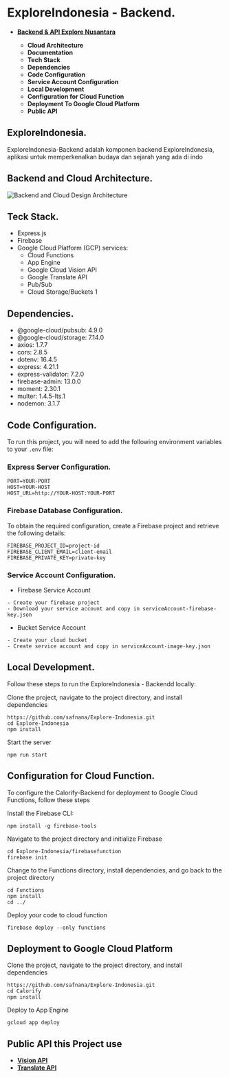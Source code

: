 # ExploreIndonesia - Backend.
<ul>
  <li><b><a href="https://github.com/safnana/Explore-Indonesia.git"> Backend & API Explore Nusantara</a></b></li>
  <ul>
    <li><b><a>Cloud Architecture</a></b></li>
    <li><b>Documentation</b></li>
    <li><b>Tech Stack</b></li>
    <li><b>Dependencies</b></li>
    <li><b>Code Configuration</b></li>
    <li><b>Service Account Configuration</b></li>
    <li><b>Local Development</b></li>
    <li><b>Configuration for Cloud Function</b></li>
    <li><b>Deployment To Google Cloud Platform</b></li>
    <li><b>Public API</b></li>
  </ul>
</ul>

## ExploreIndonesia.
ExploreIndonesia-Backend adalah komponen backend ExploreIndonesia, aplikasi untuk memperkenalkan budaya dan sejarah yang ada di indo

## Backend and Cloud Architecture.
![Backend and Cloud Design Architecture](https://github.com/user-attachments/assets/7bbcb493-f238-4138-b461-9d2b0dbe5af2)

## Teck Stack.
* Express.js
* Firebase
* Google Cloud Platform (GCP) services:
    * Cloud Functions
    * App Engine
    * Google Cloud Vision API
    * Google Translate API
    * Pub/Sub
    * Cloud Storage/Buckets 1

## Dependencies.
* @google-cloud/pubsub: 4.9.0
* @google-cloud/storage: 7.14.0
* axios: 1.7.7
* cors: 2.8.5
* dotenv: 16.4.5
* express: 4.21.1
* express-validator: 7.2.0
* firebase-admin: 13.0.0
* moment: 2.30.1
* multer: 1.4.5-lts.1
* nodemon: 3.1.7

## Code Configuration.
To run this project, you will need to add the following environment variables to your `.env` file:
### Express Server Configuration.
```
PORT=YOUR-PORT
HOST=YOUR-HOST
HOST_URL=http://YOUR-HOST:YOUR-PORT
```
### Firebase Database Configuration.
To obtain the required configuration, create a Firebase project and retrieve the following details:
```
FIREBASE_PROJECT_ID=project-id
FIREBASE_CLIENT_EMAIL=client-email
FIREBASE_PRIVATE_KEY=private-key
```

### Service Account Configuration.
* Firebase Service Account
```
- Create your firebase project
- Download your service account and copy in serviceAccount-firebase-key.json
```
* Bucket Service Account
```
- Create your cloud bucket
- Create service account and copy in serviceAccount-image-key.json
```

## Local Development.
Follow these steps to run the ExploreIndonesia - Backendd locally:

Clone the project, navigate to the project directory, and install dependencies
```
https://github.com/safnana/Explore-Indonesia.git
cd Explore-Indonesia
npm install
```
Start the server
```
npm run start
```

## Configuration for Cloud Function.
To configure the Calorify-Backend for deployment to Google Cloud Functions, follow these steps

Install the Firebase CLI:
```
npm install -g firebase-tools
```
Navigate to the project directory and initialize Firebase
```
cd Explore-Indonesia/firebasefunction
firebase init
```
Change to the Functions directory, install dependencies, and go back to the project directory
```
cd Functions
npm install
cd ../
```
Deploy your code to cloud function
```
firebase deploy --only functions
```

## Deployment to Google Cloud Platform
Clone the project, navigate to the project directory, and install dependencies
```
https://github.com/safnana/Explore-Indonesia.git
cd Calorify
npm install
```
Deploy to App Engine
```
gcloud app deploy
```

## Public API this Project use

<ul>
  <li><b><a href="https://cloud.google.com/vision/docs?hl=id"> Vision API</a></b></li>
  <li><b><a href="https://cloud.google.com/translate/docs/reference/rest/"> Translate API</a></b></li>
  <ul>
